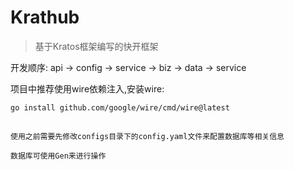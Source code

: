 # Krathub

> 基于Kratos框架编写的快开框架

开发顺序: api -> config -> service -> biz -> data -> service

项目中推荐使用wire依赖注入,安装wire:

```bash
go install github.com/google/wire/cmd/wire@latest
```

```

使用之前需要先修改configs目录下的config.yaml文件来配置数据库等相关信息

数据库可使用Gen来进行操作
